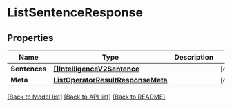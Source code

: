 # ListSentenceResponse

## Properties

Name | Type | Description | Notes
------------ | ------------- | ------------- | -------------
**Sentences** | [**[]IntelligenceV2Sentence**](IntelligenceV2Sentence.md) |  |[optional] 
**Meta** | [**ListOperatorResultResponseMeta**](ListOperatorResultResponseMeta.md) |  |[optional] 

[[Back to Model list]](../README.md#documentation-for-models) [[Back to API list]](../README.md#documentation-for-api-endpoints) [[Back to README]](../README.md)


